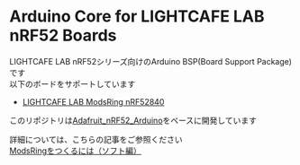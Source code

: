 # Arduino Core for LIGHTCAFE LAB nRF52 Boards
LIGHTCAFE LAB nRF52シリーズ向けのArduino BSP(Board Support Package)です<br>
以下のボードをサポートしています

- [LIGHTCAFE LAB ModsRing nRF52840](https://lab.lightcafe.co.jp/work/modsring)

このリポジトリは[Adafruit_nRF52_Arduino](https://github.com/adafruit/Adafruit_nRF52_Arduino)をベースに開発しています

詳細については、こちらの記事をご参照ください<br>
[ModsRingをつくるには（ソフト編）](https://lab.lightcafe.co.jp/blog/how-to-make-modsring-firmware)

